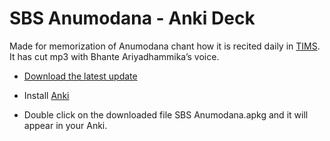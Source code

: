 # SBS Anumodana - Anki Deck

Made for memorization of Anumodana chant how it is recited daily in [TIMS](https://m.facebook.com/TaipingInsightMeditationSociety). It has cut mp3 with Bhante Ariyadhammika’s voice.

- [Download the latest update](https://github.com/sasanarakkha/study-tools/raw/main/Anki_Decks/SBS_Anumodana/SBS%20Anumodana.apkg)

- Install [Anki](https://apps.ankiweb.net/)

- Double click on the downloaded file SBS Anumodana.apkg and it will appear in your Anki.
